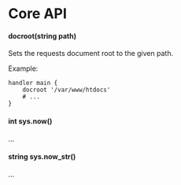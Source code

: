 # Core API

#### docroot(string path)

Sets the requests document root to the given path.

Example:

    handler main {
        docroot '/var/www/htdocs'
        # ...
    }

#### int sys.now()

...

#### string sys.now\_str()

...
